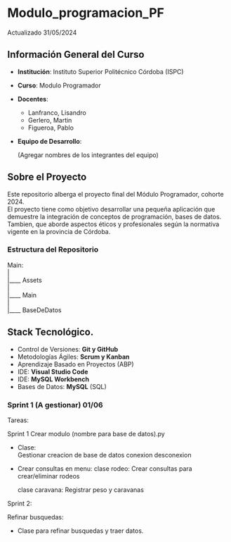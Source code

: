 # Modulo_programacion_PF

 Actualizado 31/05/2024 


## Información General del Curso

- **Institución**: Instituto Superior Politécnico Córdoba (ISPC)
- **Curso**: Modulo Programador
- **Docentes**: 
    - Lanfranco, Lisandro
    - Gerlero, Martin
    - Figueroa, Pablo  

- **Equipo de Desarrollo**:  
   
    (Agregar nombres de los integrantes del equipo)

## Sobre el Proyecto

Este repositorio alberga el proyecto final del Módulo Programador, cohorte 2024.  
El proyecto tiene como objetivo desarrollar una pequeña aplicación que demuestre la integración de conceptos de programación, bases de datos. Tambien, que aborde aspectos éticos y profesionales según la normativa vigente en la provincia de Córdoba.  

### Estructura del Repositorio

Main:  
|  
|____ Assets  
|  
|____ Main  
|  
|____ BaseDeDatos  




## Stack Tecnológico.  

- Control de Versiones: **Git y GitHub**
- Metodologías Ágiles: **Scrum y Kanban**
- Aprendizaje Basado en Proyectos (ABP)
- IDE: **Visual Studio Code**
- IDE: **MySQL Workbench**
- Bases de Datos: **MySQL** (SQL)







###  Sprint 1  (A gestionar) 01/06

Tareas:

Sprint 1
Crear modulo (nombre para base de datos).py 
- Clase:  
		Gestionar 	creacion de base de datos
				conexion
				desconexion



- Crear consultas en menu:
	clase rodeo: Crear consultas para crear/eliminar rodeos

	clase caravana:  Registrar peso y caravanas


Sprint 2:

Refinar busquedas:


- Clase para refinar busquedas y traer datos.


